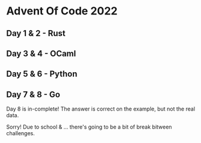 # Advent Of Code 2022

## Day 1 & 2 - Rust
## Day 3 & 4 - OCaml
## Day 5 & 6 - Python
## Day 7 & 8 - Go
Day 8 is in-complete! The answer is correct on the example, but not the real data.

Sorry! Due to school & ... there's going to be a bit of break bitween challenges.

